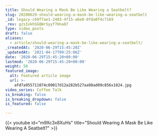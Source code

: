 ```yaml
---
title: Should Wearing a Mask Be Like Wearing a Seatbelt?
slug: 20200629-should-wearing-a-mask-be-like-wearing-a-seatbelt
_id: legacy-c69f7ae1-2483-4f15-a6e0-0fda0f4c7169
_rev: gzsIxkhSGQWrSyyf7Hna87
type: video_posts
draft: false
aliases:
  - article/should-wearing-a-mask-be-like-wearing-a-seatbelt/
_createdAt: '2020-06-29T15:45:20Z'
_updatedAt: '2021-04-17T09:25:06Z'
date: '2020-06-29T15:45:20+00:00'
lastmod: '2020-06-29T15:45:20+00:00'
weight: 50
featured_image:
  alt: Featured article image
  url: >-
    afd7a955711074c09017d12a282b527aa98ad09c856x1024.jpg
video_series: Coffee Talk
is_breaking: false
is_breaking_dropdown: false
is_featured: false

---
```

{{< youtube id="m9Xc3x8XuHs" title="Should Wearing A Mask Be Like Wearing A Seatbelt?" >}}